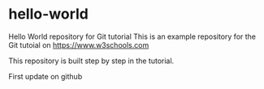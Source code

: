 # hello-world
Hello World repository for Git tutorial
This is an example repository for the Git tutoial on https://www.w3schools.com

This repository is built step by step in the tutorial. 

First update on github
